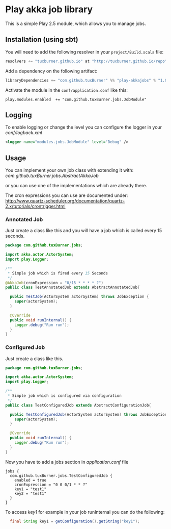 # Play akka job library

This is a simple Play 2.5 module, which allows you to manage jobs.


## Installation (using sbt)

You will need to add the following resolver in your `project/Build.scala` file:

```scala
resolvers += "tuxburner.github.io" at "http://tuxburner.github.io/repo"
```

Add a dependency on the following artifact:

```scala
libraryDependencies += "com.github.tuxBurner" %% "play-akkajobs" % "1.0.0"
```

Activate the module in the `conf/application.conf` like this:

```
play.modules.enabled  += "com.github.tuxBurner.jobs.JobModule"
```

## Logging 

To enable logging or change the level you can configure the logger in your *conf/logback.xml*

```xml
<logger name="modules.jobs.JobModule" level="Debug" />
```


## Usage


You can implement your own job class with extending it with: *com.github.tuxBurner.jobs.AbstractAkkaJob*
 
or you can use one of the implementations which are already there.

The cron expressions you can use are documented under: http://www.quartz-scheduler.org/documentation/quartz-2.x/tutorials/crontrigger.html

### Annotated Job

Just create a class like this  and you will have a job which is called every 15 seconds.

```java
package com.github.tuxBurner.jobs;

import akka.actor.ActorSystem;
import play.Logger;

/**
 * Simple job which is fired every 15 Seconds
 */
@AkkaJob(cronExpression = "0/15 * * * * ?")
public class TestAnnotatedJob extends AbstractAnnotatedJob{

  public TestJob(ActorSystem actorSystem) throws JobException {
    super(actorSystem);
  }

  @Override
  public void runInternal() {
    Logger.debug("Run run");
  }
}
```

### Configured Job

Just create a class like this.

```java
package com.github.tuxBurner.jobs;

import akka.actor.ActorSystem;
import play.Logger;

/**
 * Simple job which is configured via configuration
 */
public class TestConfiguredJob extends AbstractConfigurationJob{

  public TestConfiguredJob(ActorSystem actorSystem) throws JobException {
    super(actorSystem);
  }

  @Override
  public void runInternal() {
    Logger.debug("Run run");
  }
}
```

Now you have to add a jobs section in *application.conf* file

```
jobs {
  com.github.tuxBurner.jobs.TestConfiguredJob {
    enabled = true
    cronExpression = "0 0 0/1 * * ?"
    key1 = "test1"
    key2 = "test1"
  }
}
```

To access *key1* for example in your job runInternal you can do the following:
 
```java
  final String key1 = getConfiguration().getString("key1");
```
